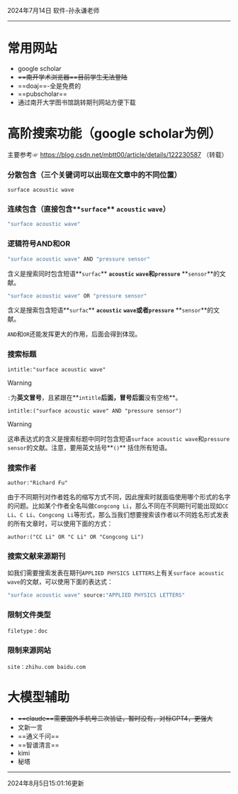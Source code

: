 
2024年7月14日
软件-孙永谦老师

---

# 常用网站

* google scholar
* ~~==南开学术浏览器==目前学生无法登陆~~
* ==doaj==-全是免费的
* ==pubscholar==
* 通过南开大学图书馆跳转期刊网站方便下载


# 高阶搜索功能（google scholar为例）
主要参考☞ https://blog.csdn.net/mbtt00/article/details/122230587 （转载）

### **分散包含**（三个关键词可以出现在文章中的不同位置）
```
surface acoustic wave
```

### **连续包含**（直接包含**`surface`** **`acoustic`** **`wave`**）
```csharp
"surface acoustic wave"
```

### 逻辑符号**AND**和**OR**

```csharp
"surface acoustic wave" AND "pressure sensor"
```

含义是搜索同时包含短语**`surfac`** **`acoustic`** **`wave`**和**`pressure`** **`sensor`**的文献。

```csharp
"surface acoustic wave" OR "pressure sensor"
```

含义是搜索包含短语**`surfac`** **`acoustic`** **`wave`**或者**`pressure`** **`sensor`**的文献。

`AND`和`OR`还能发挥更大的作用，后面会得到体现。

### 搜索**标题**
```vbnet
intitle:"surface acoustic wave"
```

>[!warning]
>`:`为**英文冒号**，且紧跟在**`intitle`**后面，冒号后面**没有空格**。

```vbnet
intitle:("surface acoustic wave" AND "pressure sensor")
```

>[!warning]
>这串表达式的含义是搜索标题中同时包含短语`surface acoustic wave`和`pressure sensor`的文献。注意，要用英文括号**`()`** 括住所有短语。


### 搜索**作者**
```vbnet
author:"Richard Fu"
```

由于不同期刊对作者姓名的缩写方式不同，因此搜索时就面临使用哪个形式的名字的问题。比如某个作者全名叫做`Congcong Li`，那么不同在不同期刊可能出现如`CC Li`、`C Li`、`Congcong Li`等形式，那么当我们想要搜索该作者以不同姓名形式发表的所有文章时，可以使用下面的方式：

```vbnet
author:("CC Li" OR "C Li" OR "Congcong Li")
```

### 搜索**文献来源期刊**

如我们需要搜索发表在期刊`APPLIED PHYSICS LETTERS`上有关`surface acoustic wave`的文献，可以使用下面的表达式：

```bash
"surface acoustic wave" source:"APPLIED PHYSICS LETTERS"
```

### 限制文件类型
```
filetype：doc
```

### 限制来源网站
```
site：zhihu.com baidu.com
```


# 大模型辅助
* ~~==claude==需要国外手机号二次验证，暂时没有，对标GPT4，更强大~~
* 文新一言
* ==通义千问==
* ==智谱清言==
* kimi
* 秘塔

---

2024年8月5日15:01:16更新